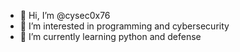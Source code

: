 - 👋 Hi, I’m @cysec0x76
- 👀 I’m interested in programming and cybersecurity
- 🌱 I’m currently learning python and defense
